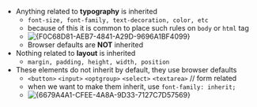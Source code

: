 - Anything related to **typography** is inherited
  - `font-size, font-family, text-decoration, color, etc`
  - because of this it is common to place such rules on `body` or `html` tag
  - ![{F0C68D81-AEB7-4841-A29D-9696A1BF4099}](https://github.com/user-attachments/assets/4a0874e8-d5e0-4c74-9e04-56b0bed11dd4)
  - Browser defaults are **NOT** inherited
- Nothing related to **layout** is inherited
  - `margin, padding, height, width, position`
- These elements do not inherit by default, they use browser defaults
  - `<button>` `<input>` `<optgroup>` `<select>` `<textarea>` // form related
  - when we want to make them inherit, use `font-family: inherit;`
  - ![{6679A4A1-CFEE-4A8A-9D33-7127C7D57569}](https://github.com/user-attachments/assets/251f2e56-d7be-4db0-9c3e-ccc96f035097)
